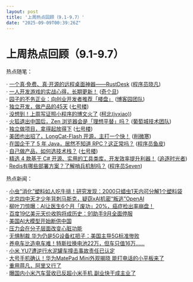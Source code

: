 ```yaml
---
layout: post
title: '上周热点回顾（9.1-9.7）'
date: "2025-09-09T00:39:26Z"
---
```

上周热点回顾（9.1-9.7）
===============

热点随笔：

· [一个真·免费、真·开源的远程桌面神器——RustDesk](https://www.cnblogs.com/xiezhr/archive/2025/09/01/19067647.html) ([程序员晓凡](https://www.cnblogs.com/xiezhr/))  
· [一人开发游戏的实战心得，长期更新！](https://www.cnblogs.com/Mr147/archive/2025/09/01/19068082.html) ([奇个旦](https://www.cnblogs.com/Mr147/))  
· [园子的不务正业：向创业开发者推荐「楼盘」](https://www.cnblogs.com/cmt/archive/2025/09/04/19072812.html) ([博客园团队](https://www.cnblogs.com/cmt/))  
· [独立开发，做产品的45天](https://www.cnblogs.com/cicada-smile/archive/2025/09/02/19069370.html) ([七号楼](https://www.cnblogs.com/cicada-smile/))  
· [没想到！上周写证照小程序的博文火了](https://www.cnblogs.com/jvxiao/archive/2025/09/02/19070843.html) ([柯北(jvxiao)](https://www.cnblogs.com/jvxiao/))  
· [火狐退出中国后，Zen 浏览器会是「理想平替」吗？](https://www.cnblogs.com/powertoolsteam/archive/2025/09/01/19067717.html) ([葡萄城技术团队](https://www.cnblogs.com/powertoolsteam/))  
· [独立做项目，拿得起放得下](https://www.cnblogs.com/cicada-smile/archive/2025/09/04/19072785.html) ([七号楼](https://www.cnblogs.com/cicada-smile/))  
· [美团也出招了，LongCat-Flash 开源，主打一个快！](https://www.cnblogs.com/xueweihan/archive/2025/09/02/19069297.html) ([削微寒](https://www.cnblogs.com/xueweihan/))  
· [在国企干了 5 年 Java，居然不知道 RPC？这正常吗？](https://www.cnblogs.com/yupi/archive/2025/09/04/19073125.html) ([程序员鱼皮](https://www.cnblogs.com/yupi/))  
· [自己做产品，如何选技术栈？](https://www.cnblogs.com/cicada-smile/archive/2025/09/03/19071136.html) ([七号楼](https://www.cnblogs.com/cicada-smile/))  
· [精选 4 款基于 C# 开源、实用的工具类库，开发效率提升利器！](https://www.cnblogs.com/Can-daydayup/archive/2025/09/06/19076698.html) ([追逐时光者](https://www.cnblogs.com/Can-daydayup/))  
· [Redis有哪些部署方案？了解哨兵机制吗？](https://www.cnblogs.com/seven97-top/archive/2025/09/01/19066162.html) ([程序员Seven](https://www.cnblogs.com/seven97-top/))

热点新闻：

· [小虫“消化”塑料如人吃牛排！研究发现：2000只蜡虫1天内可分解1个塑料袋](https://news.cnblogs.com/n/800075/)  
· [北京四中天才少年背刺马斯克，疑窃xAI机密“叛逃”OpenAI](https://news.cnblogs.com/n/799916/)  
· [柳叶刀惊曝：AI让医生6个月「废功」20%，癌症检出率崩盘！](https://news.cnblogs.com/n/799958/)  
· [百度19亿美元天价收购将成历史：91助手9月全面停服](https://news.cnblogs.com/n/799876/)  
· [美国AI大模型开始断供中国](https://news.cnblogs.com/n/800221/)  
· [压力会在分子层面改变心脏功能](https://news.cnblogs.com/n/799874/)  
· [无惧制裁 华为仍是5G设备杠把子：美国主导5G标准惨败](https://news.cnblogs.com/n/800129/)  
· [养电车比造电车难！特斯拉换电池22万，但车只值16万……](https://news.cnblogs.com/n/799996/)  
· [小米 YU7遭逆行水泥罐车撞击事故责任已认定](https://news.cnblogs.com/n/800073/)  
· [大号手机确认！华为MatePad Mini外观揭晓 能打电话的小平板来了](https://news.cnblogs.com/n/799903/)  
· [重用蒋凡，阿里又行了](https://news.cnblogs.com/n/799999/)  
· [曝国内小米汽车营收已反超小米手机 副业快干成主业了](https://news.cnblogs.com/n/800142/)